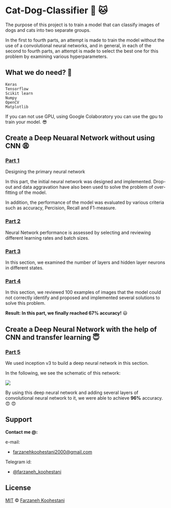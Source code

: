 # Cat-Dog-Classifier :dog: :cat:

The purpose of this project is to train a model that can classify images of dogs and cats into two separate groups.

In the first to fourth parts, an attempt is made to train the model without the use of a convolutional neural networks, and in general, in each of the second to fourth parts, an attempt is made to select the best one for this problem by examining various hyperparameters.
<!-- This project was done as a team by me and @MKasaei00. -->

## What we do need? :bell:

```
Keras
Tensorflow
Scikit learn
Numpy
OpenCV
Matplotlib
```

If you can not use GPU, using Google Colaboratory you can use the gpu to train your model. :sunglasses:

## Create a Deep Neuaral Network without using CNN :weary:

### [Part 1](https://github.com/farkoo/Cat-Dog-Classifier/blob/master/CatDogClassifier_Part_1.ipynb)
Designing the primary neural network

In this part, the initial neural network was designed and implemented. Drop-out and data aggravation have also been used to solve the problem of over-fitting of the model.

In addition, the performance of the model was evaluated by various criteria such as accuracy, Percision, Recall and F1-measure.

### [Part 2](https://github.com/farkoo/Cat-Dog-Classifier/blob/master/CatDogClassifier_Part_2_batch.ipynb)
Neural Network performance is assessed by selecting and reviewing different learning rates and batch sizes.

### [Part 3](https://github.com/farkoo/Cat-Dog-Classifier/blob/master/CatDogClassifier_Part_3.ipynb)
In this section, we examined the number of layers and hidden layer neurons in different states.

### [Part 4](https://github.com/farkoo/Cat-Dog-Classifier/blob/master/CatDogClassifier_Part_4.ipynb)
In this section, we reviewed 100 examples of images that the model could not correctly identify and proposed and implemented several solutions to solve this problem.

**Result: In this part, we finally reached 67% accuracy!** :smiley:

## Create a Deep Neural Network with the help of CNN and transfer learning :innocent:

### [Part 5](https://github.com/farkoo/Cat-Dog-Classifier/blob/master/CatDogClassifier_Part_5.ipynb)

We used inception v3 to build a deep neural network in this section.

In the following, we see the schematic of this network:


<img src="https://cloud.google.com/tpu/docs/images/inceptionv3onc--oview.png">

By using this deep neural network and adding several layers of convolutional neural network to it, we were able to achieve **96%** accuracy. :heart_eyes: :heart_eyes: 

## Support

**Contact me @:**

e-mail:

* farzanehkoohestani2000@gmail.com

Telegram id:

* [@farzaneh_koohestani](https://t.me/farzaneh_koohestani)

## License
[MIT](https://github.com/farkoo/Cat-Dog-Classifier/blob/master/LICENSE)
&#0169; 
[Farzaneh Koohestani](https://github.com/farkoo)




